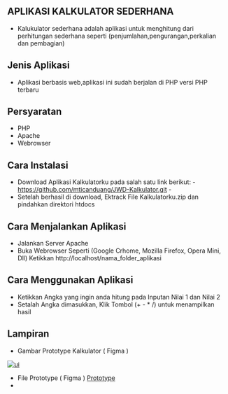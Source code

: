 ## APLIKASI KALKULATOR SEDERHANA
- Kalukulator sederhana adalah aplikasi untuk menghitung dari perhitungan sederhana seperti (penjumlahan,pengurangan,perkalian dan pembagian)

## Jenis Aplikasi
- Aplikasi berbasis web,aplikasi ini sudah berjalan di PHP versi PHP terbaru

## Persyaratan
- PHP
- Apache
- Webrowser

## Cara Instalasi
- Download Aplikasi Kalkulatorku pada salah satu link berikut: -https://github.com/mticanduang/JWD-Kalkulator.git -
- Setelah berhasil di download, Ektrack File Kalkulatorku.zip dan pindahkan direktori htdocs


## Cara Menjalankan Aplikasi
- Jalankan Server Apache
- Buka Webrowser Seperti (Google Crhome, Mozilla Firefox, Opera Mini, Dll)
Ketikkan http://localhost/nama_folder_aplikasi

## Cara Menggunakan Aplikasi
- Ketikkan Angka yang ingin anda hitung pada Inputan Nilai 1 dan Nilai 2
- Setalah Angka dimasukkan, Klik Tombol (+ - * /) untuk menampilkan hasil


<h2>
Lampiran 
</h2>

- Gambar Prototype Kalkulator ( Figma )

[![ui](https://drive.google.com/file/d/1c5LJ0969s2ny5s_9H-6uL6qbxA1WWa4R/view?usp=sharing "ui")](http://https://drive.google.com/file/d/1c5LJ0969s2ny5s_9H-6uL6qbxA1WWa4R/view?usp=sharing "ui")

- File Prototype ( Figma )
[Prototype](http://https://www.figma.com/proto/JruKj4qJpQ8DZs5kNADGtX/tugas6-ui-kalkulator?node-id=1%3A2&scaling=min-zoom&page-id=0%3A1&starting-point-node-id=1%3A2 "Prototype")
- 
